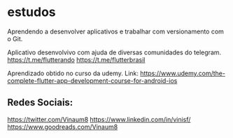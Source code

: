 # estudos
Aprendendo a desenvolver aplicativos e trabalhar com versionamento com o Git.

Aplicativo desenvolvivo com ajuda de diversas comunidades do telegram.
https://t.me/flutterando
https://t.me/flutterbrasil

Aprendizado obtido no curso da udemy.
Link: https://www.udemy.com/the-complete-flutter-app-development-course-for-android-ios

## Redes Sociais:
https://twitter.com/Vinaum8
https://www.linkedin.com/in/vinisf/
https://www.goodreads.com/Vinaum8

